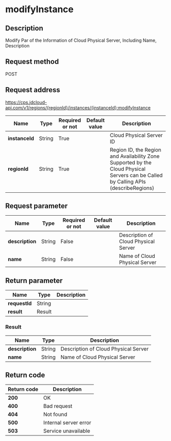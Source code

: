 # modifyInstance


## Description
Modify Par of the Information of Cloud Physical Server, Including Name, Description

## Request method
POST

## Request address
https://cps.jdcloud-api.com/v1/regions/{regionId}/instances/{instanceId}:modifyInstance

|Name|Type|Required or not|Default value|Description|
|---|---|---|---|---|
|**instanceId**|String|True||Cloud Physical Server ID|
|**regionId**|String|True||Region ID, the Region and Availability Zone Supported by the Cloud Physical Servers can be Called by Calling APIs (describeRegions)|

## Request parameter
|Name|Type|Required or not|Default value|Description|
|---|---|---|---|---|
|**description**|String|False||Description of Cloud Physical Server|
|**name**|String|False||Name of Cloud Physical Server|


## Return parameter
|Name|Type|Description|
|---|---|---|
|**requestId**|String||
|**result**|Result||


### Result
|Name|Type|Description|
|---|---|---|
|**description**|String|Description of Cloud Physical Server|
|**name**|String|Name of Cloud Physical Server|

## Return code
|Return code|Description|
|---|---|
|**200**|OK|
|**400**|Bad request|
|**404**|Not found|
|**500**|Internal server error|
|**503**|Service unavailable|
